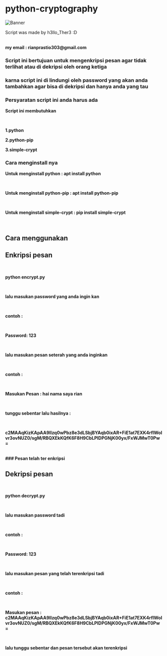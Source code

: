 # python-cryptography

![Banner](https://wp.technologyreview.com/wp-content/uploads/2019/07/quantumexplainer3.2-01-10.jpg)

<p>Script was made by h3llo_Ther3 :D</p>
<br>
<b>my email : rianprastio303@gmail.com<b>
<br>

### Script ini bertujuan untuk mengenkripsi pesan agar tidak terlihat atau di dekripsi oleh orang ketiga
### karna script ini di lindungi oleh password yang akan anda tambahkan agar bisa di dekripsi dan hanya anda yang tau

### Persyaratan script ini anda harus ada

<p><b>Script ini membutuhkan</b></p>
<br>
<p>1.python</p>
<p>2.python-pip</p>
<p>3.simple-crypt</p>

### Cara menginstall nya
<p>Untuk menginstall python : apt install python</p>
<br>
<p>Untuk menginstall python-pip : apt install python-pip</p>
<br>
<p>Untuk menginstall simple-crypt : pip install simple-crypt</p>
<br>

## Cara menggunakan

## Enkripsi pesan
<br>
<p>python encrypt.py</p>
<br>
<p>lalu masukan password yang anda ingin kan</p>
<br>
<p>contoh : </p>
<br>
<p><b>Password: 123</b></p>
<br>
<p>lalu masukan pesan seterah yang anda inginkan</p>
<br>
<p>contoh : </p>
<br>
<p><b>Masukan Pesan : hai nama saya rian</b></p>
<br>
<p>tunggu sebentar lalu hasilnya : </p>
<br>
<p><b>c2MAAqKizKApAA9IIzq0wPbz8e3dLSbjBYAqb0ixAR+FiE1at7EXK4rflWolvr3ovNUZ0/sgM/RBQXEkKQfK6F8H9CbLPIDPGNjK00yx/FxWJMwT0Pw=</b></p>
<br>
### Pesan telah ter enkripsi

## Dekripsi pesan
<br>
<p>python decrypt.py</p>
<br>
<p>lalu masukan password tadi</p>
<br>
<p>contoh : </p>
<br>
<p><b>Password: 123</b></p>
<br>
<p><b>lalu masukan pesan yang telah terenkripsi tadi</b></p>
<br>
<p>contoh : </p>
<br>
<p><b>Masukan pesan : c2MAAqKizKApAA9IIzq0wPbz8e3dLSbjBYAqb0ixAR+FiE1at7EXK4rflWolvr3ovNUZ0/sgM/RBQXEkKQfK6F8H9CbLPIDPGNjK00yx/FxWJMwT0Pw=</b></p>
<br>
<p>lalu tunggu sebentar dan pesan tersebut akan terenkripsi</p>
